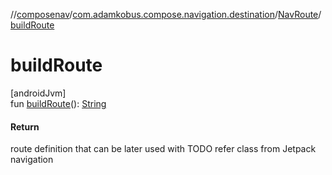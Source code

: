 //[composenav](../../../index.md)/[com.adamkobus.compose.navigation.destination](../index.md)/[NavRoute](index.md)/[buildRoute](build-route.md)

# buildRoute

[androidJvm]\
fun [buildRoute](build-route.md)(): [String](https://kotlinlang.org/api/latest/jvm/stdlib/kotlin/-string/index.html)

#### Return

route definition that can be later used with TODO refer class from Jetpack navigation
